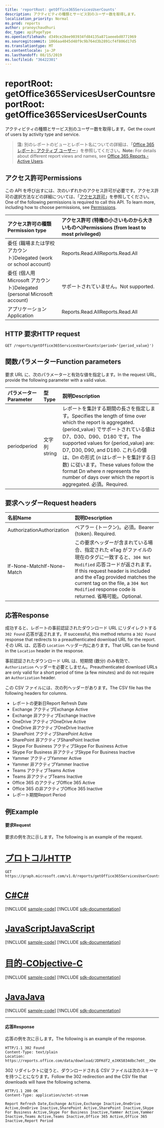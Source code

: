 ```yaml
---
title: 'reportRoot: getOffice365ServicesUserCounts'
description: アクティビティの種類とサービス別のユーザー数を取得します。
localization_priority: Normal
ms.prod: reports
author: pranoychaudhuri
doc_type: apiPageType
ms.openlocfilehash: d349ce28ee903934fd84135a871aeeebd0771969
ms.sourcegitcommit: 1066aa4045d48f9c9b764d3b2891cf4f806d17d5
ms.translationtype: MT
ms.contentlocale: ja-JP
ms.lasthandoff: 08/15/2019
ms.locfileid: "36422301"
---
```

# <a name="reportroot-getoffice365servicesusercounts"></a><span data-ttu-id="87535-103">reportRoot: getOffice365ServicesUserCounts</span><span class="sxs-lookup"><span data-stu-id="87535-103">reportRoot: getOffice365ServicesUserCounts</span></span>

<span data-ttu-id="87535-104">アクティビティの種類とサービス別のユーザー数を取得します。</span><span class="sxs-lookup"><span data-stu-id="87535-104">Get the count of users by activity type and service.</span></span>

> <span data-ttu-id="87535-105">**注:** 別のレポートのビューとレポート名についての詳細は、「[Office 365 レポート: アクティブ ユーザー](https://support.office.com/client/Active-Users-fc1cf1d0-cd84-43fd-adb7-a4c4dfa8112d)」を参照してください。</span><span class="sxs-lookup"><span data-stu-id="87535-105">**Note:** For details about different report views and names, see [Office 365 Reports - Active Users](https://support.office.com/client/Active-Users-fc1cf1d0-cd84-43fd-adb7-a4c4dfa8112d).</span></span>

## <a name="permissions"></a><span data-ttu-id="87535-106">アクセス許可</span><span class="sxs-lookup"><span data-stu-id="87535-106">Permissions</span></span>

<span data-ttu-id="87535-p101">この API を呼び出すには、次のいずれかのアクセス許可が必要です。アクセス許可の選択方法などの詳細については、「[アクセス許可](/graph/permissions-reference)」を参照してください。</span><span class="sxs-lookup"><span data-stu-id="87535-p101">One of the following permissions is required to call this API. To learn more, including how to choose permissions, see [Permissions](/graph/permissions-reference).</span></span>

| <span data-ttu-id="87535-109">アクセス許可の種類</span><span class="sxs-lookup"><span data-stu-id="87535-109">Permission type</span></span>                        | <span data-ttu-id="87535-110">アクセス許可 (特権の小さいものから大きいものへ)</span><span class="sxs-lookup"><span data-stu-id="87535-110">Permissions (from least to most privileged)</span></span> |
| :------------------------------------- | :--------------------------------------- |
| <span data-ttu-id="87535-111">委任 (職場または学校アカウント)</span><span class="sxs-lookup"><span data-stu-id="87535-111">Delegated (work or school account)</span></span>     | <span data-ttu-id="87535-112">Reports.Read.All</span><span class="sxs-lookup"><span data-stu-id="87535-112">Reports.Read.All</span></span>                         |
| <span data-ttu-id="87535-113">委任 (個人用 Microsoft アカウント)</span><span class="sxs-lookup"><span data-stu-id="87535-113">Delegated (personal Microsoft account)</span></span> | <span data-ttu-id="87535-114">サポートされていません。</span><span class="sxs-lookup"><span data-stu-id="87535-114">Not supported.</span></span>                           |
| <span data-ttu-id="87535-115">アプリケーション</span><span class="sxs-lookup"><span data-stu-id="87535-115">Application</span></span>                            | <span data-ttu-id="87535-116">Reports.Read.All</span><span class="sxs-lookup"><span data-stu-id="87535-116">Reports.Read.All</span></span>                         |

## <a name="http-request"></a><span data-ttu-id="87535-117">HTTP 要求</span><span class="sxs-lookup"><span data-stu-id="87535-117">HTTP request</span></span>


<!-- { "blockType": "ignored" } --> 

```http
GET /reports/getOffice365ServicesUserCounts(period='{period_value}')
```

## <a name="function-parameters"></a><span data-ttu-id="87535-118">関数パラメーター</span><span class="sxs-lookup"><span data-stu-id="87535-118">Function parameters</span></span>

<span data-ttu-id="87535-119">要求 URL に、次のパラメーターと有効な値を指定します。</span><span class="sxs-lookup"><span data-stu-id="87535-119">In the request URL, provide the following parameter with a valid value.</span></span>

| <span data-ttu-id="87535-120">パラメーター</span><span class="sxs-lookup"><span data-stu-id="87535-120">Parameter</span></span> | <span data-ttu-id="87535-121">型</span><span class="sxs-lookup"><span data-stu-id="87535-121">Type</span></span>   | <span data-ttu-id="87535-122">説明</span><span class="sxs-lookup"><span data-stu-id="87535-122">Description</span></span>                              |
| :-------- | :----- | :--------------------------------------- |
| <span data-ttu-id="87535-123">period</span><span class="sxs-lookup"><span data-stu-id="87535-123">period</span></span>    | <span data-ttu-id="87535-124">文字列</span><span class="sxs-lookup"><span data-stu-id="87535-124">string</span></span> | <span data-ttu-id="87535-125">レポートを集計する期間の長さを指定します。</span><span class="sxs-lookup"><span data-stu-id="87535-125">Specifies the length of time over which the report is aggregated.</span></span> <span data-ttu-id="87535-126">{period_value} でサポートされている値は D7、D30、D90、D180 です。</span><span class="sxs-lookup"><span data-stu-id="87535-126">The supported values for {period_value} are: D7, D30, D90, and D180.</span></span> <span data-ttu-id="87535-127">これらの値は、D*n* の形式 (*n* はレポートを集計する日数) に従います。</span><span class="sxs-lookup"><span data-stu-id="87535-127">These values follow the format D*n* where *n* represents the number of days over which the report is aggregated.</span></span> <span data-ttu-id="87535-128">必須。</span><span class="sxs-lookup"><span data-stu-id="87535-128">Required.</span></span> |

## <a name="request-headers"></a><span data-ttu-id="87535-129">要求ヘッダー</span><span class="sxs-lookup"><span data-stu-id="87535-129">Request headers</span></span>

| <span data-ttu-id="87535-130">名前</span><span class="sxs-lookup"><span data-stu-id="87535-130">Name</span></span>          | <span data-ttu-id="87535-131">説明</span><span class="sxs-lookup"><span data-stu-id="87535-131">Description</span></span>                              |
| :------------ | :--------------------------------------- |
| <span data-ttu-id="87535-132">Authorization</span><span class="sxs-lookup"><span data-stu-id="87535-132">Authorization</span></span> | <span data-ttu-id="87535-p103">ベアラー {トークン}。必須。</span><span class="sxs-lookup"><span data-stu-id="87535-p103">Bearer {token}. Required.</span></span>                |
| <span data-ttu-id="87535-135">If-None-Match</span><span class="sxs-lookup"><span data-stu-id="87535-135">If-None-Match</span></span> | <span data-ttu-id="87535-136">この要求ヘッダーが含まれている場合、指定された eTag がファイルの現在のタグに一致すると、`304 Not Modified` 応答コードが返されます。</span><span class="sxs-lookup"><span data-stu-id="87535-136">If this request header is included and the eTag provided matches the current tag on the file, a `304 Not Modified` response code is returned.</span></span> <span data-ttu-id="87535-137">省略可能。</span><span class="sxs-lookup"><span data-stu-id="87535-137">Optional.</span></span> |

## <a name="response"></a><span data-ttu-id="87535-138">応答</span><span class="sxs-lookup"><span data-stu-id="87535-138">Response</span></span>

<span data-ttu-id="87535-139">成功すると、レポートの事前認証されたダウンロード URL にリダイレクトする `302 Found` 応答が返されます。</span><span class="sxs-lookup"><span data-stu-id="87535-139">If successful, this method returns a `302 Found` response that redirects to a preauthenticated download URL for the report.</span></span> <span data-ttu-id="87535-140">その URL は、応答の `Location` ヘッダー内にあります。</span><span class="sxs-lookup"><span data-stu-id="87535-140">That URL can be found in the `Location` header in the response.</span></span>

<span data-ttu-id="87535-141">事前認証されたダウンロード URL は、短期間 (数分) のみ有効で、`Authorization` ヘッダーを必要としません。</span><span class="sxs-lookup"><span data-stu-id="87535-141">Preauthenticated download URLs are only valid for a short period of time (a few minutes) and do not require an `Authorization` header.</span></span>

<span data-ttu-id="87535-142">この CSV ファイルには、次の列ヘッダーがあります。</span><span class="sxs-lookup"><span data-stu-id="87535-142">The CSV file has the following headers for columns.</span></span>

- <span data-ttu-id="87535-143">レポートの更新日</span><span class="sxs-lookup"><span data-stu-id="87535-143">Report Refresh Date</span></span>
- <span data-ttu-id="87535-144">Exchange アクティブ</span><span class="sxs-lookup"><span data-stu-id="87535-144">Exchange Active</span></span>
- <span data-ttu-id="87535-145">Exchange 非アクティブ</span><span class="sxs-lookup"><span data-stu-id="87535-145">Exchange Inactive</span></span>
- <span data-ttu-id="87535-146">OneDrive アクティブ</span><span class="sxs-lookup"><span data-stu-id="87535-146">OneDrive Active</span></span>
- <span data-ttu-id="87535-147">OneDrive 非アクティブ</span><span class="sxs-lookup"><span data-stu-id="87535-147">OneDrive Inactive</span></span>
- <span data-ttu-id="87535-148">SharePoint アクティブ</span><span class="sxs-lookup"><span data-stu-id="87535-148">SharePoint Active</span></span>
- <span data-ttu-id="87535-149">SharePoint 非アクティブ</span><span class="sxs-lookup"><span data-stu-id="87535-149">SharePoint Inactive</span></span>
- <span data-ttu-id="87535-150">Skype For Business アクティブ</span><span class="sxs-lookup"><span data-stu-id="87535-150">Skype For Business Active</span></span>
- <span data-ttu-id="87535-151">Skype For Business 非アクティブ</span><span class="sxs-lookup"><span data-stu-id="87535-151">Skype For Business Inactive</span></span>
- <span data-ttu-id="87535-152">Yammer アクティブ</span><span class="sxs-lookup"><span data-stu-id="87535-152">Yammer Active</span></span>
- <span data-ttu-id="87535-153">Yammer 非アクティブ</span><span class="sxs-lookup"><span data-stu-id="87535-153">Yammer Inactive</span></span>
- <span data-ttu-id="87535-154">Teams アクティブ</span><span class="sxs-lookup"><span data-stu-id="87535-154">Teams Active</span></span>
- <span data-ttu-id="87535-155">Teams 非アクティブ</span><span class="sxs-lookup"><span data-stu-id="87535-155">Teams Inactive</span></span>
- <span data-ttu-id="87535-156">Office 365 のアクティブ</span><span class="sxs-lookup"><span data-stu-id="87535-156">Office 365 Active</span></span>
- <span data-ttu-id="87535-157">Office 365 の非アクティブ</span><span class="sxs-lookup"><span data-stu-id="87535-157">Office 365 Inactive</span></span>
- <span data-ttu-id="87535-158">レポート期間</span><span class="sxs-lookup"><span data-stu-id="87535-158">Report Period</span></span>

## <a name="example"></a><span data-ttu-id="87535-159">例</span><span class="sxs-lookup"><span data-stu-id="87535-159">Example</span></span>

#### <a name="request"></a><span data-ttu-id="87535-160">要求</span><span class="sxs-lookup"><span data-stu-id="87535-160">Request</span></span>

<span data-ttu-id="87535-161">要求の例を次に示します。</span><span class="sxs-lookup"><span data-stu-id="87535-161">The following is an example of the request.</span></span>


# <a name="httptabhttp"></a>[<span data-ttu-id="87535-162">プロトコル</span><span class="sxs-lookup"><span data-stu-id="87535-162">HTTP</span></span>](#tab/http)
<!--{
  "blockType": "request",
  "isComposable": true,
  "name": "reportroot_getoffice365servicesusercounts"
}-->

```http
GET https://graph.microsoft.com/v1.0/reports/getOffice365ServicesUserCounts(period='D7')
```
# <a name="ctabcsharp"></a>[<span data-ttu-id="87535-163">C#</span><span class="sxs-lookup"><span data-stu-id="87535-163">C#</span></span>](#tab/csharp)
[!INCLUDE [sample-code](../includes/snippets/csharp/reportroot-getoffice365servicesusercounts-csharp-snippets.md)]
[!INCLUDE [sdk-documentation](../includes/snippets/snippets-sdk-documentation-link.md)]

# <a name="javascripttabjavascript"></a>[<span data-ttu-id="87535-164">JavaScript</span><span class="sxs-lookup"><span data-stu-id="87535-164">JavaScript</span></span>](#tab/javascript)
[!INCLUDE [sample-code](../includes/snippets/javascript/reportroot-getoffice365servicesusercounts-javascript-snippets.md)]
[!INCLUDE [sdk-documentation](../includes/snippets/snippets-sdk-documentation-link.md)]

# <a name="objective-ctabobjc"></a>[<span data-ttu-id="87535-165">目的-C</span><span class="sxs-lookup"><span data-stu-id="87535-165">Objective-C</span></span>](#tab/objc)
[!INCLUDE [sample-code](../includes/snippets/objc/reportroot-getoffice365servicesusercounts-objc-snippets.md)]
[!INCLUDE [sdk-documentation](../includes/snippets/snippets-sdk-documentation-link.md)]

# <a name="javatabjava"></a>[<span data-ttu-id="87535-166">Java</span><span class="sxs-lookup"><span data-stu-id="87535-166">Java</span></span>](#tab/java)
[!INCLUDE [sample-code](../includes/snippets/java/reportroot-getoffice365servicesusercounts-java-snippets.md)]
[!INCLUDE [sdk-documentation](../includes/snippets/snippets-sdk-documentation-link.md)]

---


#### <a name="response"></a><span data-ttu-id="87535-167">応答</span><span class="sxs-lookup"><span data-stu-id="87535-167">Response</span></span>

<span data-ttu-id="87535-168">応答の例を次に示します。</span><span class="sxs-lookup"><span data-stu-id="87535-168">The following is an example of the response.</span></span>

<!-- {
  "blockType": "response",
  "truncated": true,
  "@odata.type": "microsoft.graph.report"
} -->

```http
HTTP/1.1 302 Found
Content-Type: text/plain
Location: https://reports.office.com/data/download/JDFKdf2_eJXKS034dbc7e0t__XDe
```

<span data-ttu-id="87535-169">302 リダイレクトに従うと、ダウンロードされる CSV ファイルは次のスキーマを持つことになります。</span><span class="sxs-lookup"><span data-stu-id="87535-169">Follow the 302 redirection and the CSV file that downloads will have the following schema.</span></span>

<!-- { "blockType": "ignored" } --> 

```http
HTTP/1.1 200 OK
Content-Type: application/octet-stream

Report Refresh Date,Exchange Active,Exchange Inactive,OneDrive Active,OneDrive Inactive,SharePoint Active,SharePoint Inactive,Skype For Business Active,Skype For Business Inactive,Yammer Active,Yammer Inactive,Teams Active,Teams Inactive,Office 365 Active,Office 365 Inactive,Report Period
```
<!-- uuid: 8fcb5dbc-d5aa-4681-8e31-b001d5168d79 
2015-10-25 14:57:30 UTC -->
<!-- {
  "type": "#page.annotation",
  "description": "Example",
  "keywords": "",
  "section": "documentation",
  "tocPath": "",
  "suppressions": [
  ]
}-->
